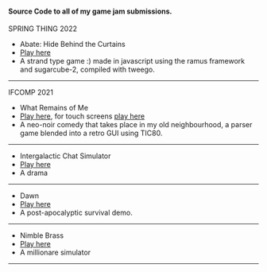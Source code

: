 #### Source Code to all of my game jam submissions. <br/>


SPRING THING 2022
- Abate: Hide Behind the Curtains
- [Play here](https://r01nx.github.io/Game-Jam-Submissions/abate)
- A strand type game :) made in javascript using the ramus framework and sugarcube-2, compiled with tweego.

<hr>

IFCOMP 2021
- What Remains of Me
- [Play here](https://ifcomp.org/play/2558/play_online), for touch screens [play here](https://r01nx.github.io/Game-Jam-Submissions/wrom/wrom-touch)
- A neo-noir comedy that takes place in my old neighbourhood, a parser game blended into a retro GUI using TIC80.

<hr>

- Intergalactic Chat Simulator
- [Play here](https://r01nx.github.io/Game-Jam-Submissions/Intergalactic-chat-simulator.html)
- A drama

<hr>

- Dawn
- [Play here](https://r01nx.github.io/Game-Jam-Submissions/Dawn.html)
- A post-apocalyptic survival demo.

<hr>

- Nimble Brass
- [Play here](https://r01nx.github.io/Game-Jam-Submissions/nimble-brass.html)
- A millionare simulator

<hr>
